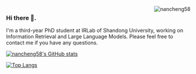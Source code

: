 <img align="right" src="https://komarev.com/ghpvc/?username=nancheng58" alt="nancheng58" />

### Hi there 👋. 
I'm a third-year PhD student at IRLab of Shandong University, working on Information Retrieval and Large Language Models.
Please feel free to contact me if you have any questions.
<!--
**nancheng58/nancheng58** is a ✨ _special_ ✨ repository because its `README.md` (this file) appears on your GitHub profile.

Here are some ideas to get you started:

- 🔭 I’m currently working on ...
- 🌱 I’m currently learning ...
- 👯 I’m looking to collaborate on ...
- 🤔 I’m looking for help with ...
- 💬 Ask me about ...
- 📫 How to reach me: ...
- 😄 Pronouns: ...
- ⚡ Fun fact: ...
-->
[![nancheng58's GitHub stats](https://github-readme-stats.vercel.app/api?username=nancheng58&show_icons=true&count_private=true)](https://github.com/anuraghazra/github-readme-stats)

[![Top Langs](https://github-readme-stats.vercel.app/api/top-langs/?username=nancheng58&layout=compact)](https://github.com/anuraghazra/github-readme-stats)
